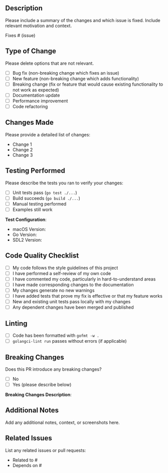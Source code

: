 ## Description

Please include a summary of the changes and which issue is fixed. Include relevant motivation and context.

Fixes # (issue)

## Type of Change

Please delete options that are not relevant.

- [ ] Bug fix (non-breaking change which fixes an issue)
- [ ] New feature (non-breaking change which adds functionality)
- [ ] Breaking change (fix or feature that would cause existing functionality to not work as expected)
- [ ] Documentation update
- [ ] Performance improvement
- [ ] Code refactoring

## Changes Made

Please provide a detailed list of changes:

- Change 1
- Change 2
- Change 3

## Testing Performed

Please describe the tests you ran to verify your changes:

- [ ] Unit tests pass (`go test ./...`)
- [ ] Build succeeds (`go build ./...`)
- [ ] Manual testing performed
- [ ] Examples still work

**Test Configuration**:
- macOS Version:
- Go Version:
- SDL2 Version:

## Code Quality Checklist

- [ ] My code follows the style guidelines of this project
- [ ] I have performed a self-review of my own code
- [ ] I have commented my code, particularly in hard-to-understand areas
- [ ] I have made corresponding changes to the documentation
- [ ] My changes generate no new warnings
- [ ] I have added tests that prove my fix is effective or that my feature works
- [ ] New and existing unit tests pass locally with my changes
- [ ] Any dependent changes have been merged and published

## Linting

- [ ] Code has been formatted with `gofmt -w .`
- [ ] `golangci-lint run` passes without errors (if applicable)

## Breaking Changes

Does this PR introduce any breaking changes?

- [ ] No
- [ ] Yes (please describe below)

**Breaking Changes Description**:


## Additional Notes

Add any additional notes, context, or screenshots here.

## Related Issues

List any related issues or pull requests:

- Related to #
- Depends on #
